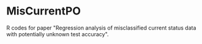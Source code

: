 # MisCurrentPO
R codes for paper "Regression analysis of  misclassified current status data with potentially unknown test accuracy".
